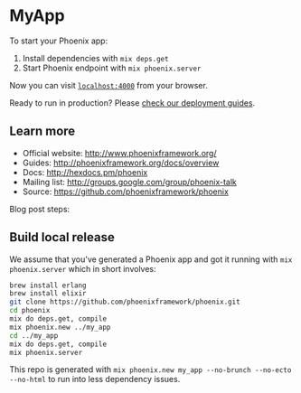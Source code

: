 # MyApp

To start your Phoenix app:

  1. Install dependencies with `mix deps.get`
  2. Start Phoenix endpoint with `mix phoenix.server`

Now you can visit [`localhost:4000`](http://localhost:4000) from your browser.

Ready to run in production? Please [check our deployment guides](http://www.phoenixframework.org/docs/deployment).

## Learn more

  * Official website: http://www.phoenixframework.org/
  * Guides: http://phoenixframework.org/docs/overview
  * Docs: http://hexdocs.pm/phoenix
  * Mailing list: http://groups.google.com/group/phoenix-talk
  * Source: https://github.com/phoenixframework/phoenix

Blog post steps:

## Build local release

We assume that you've generated a Phoenix app and got it running with `mix phoenix.server` which in short involves:

```sh
brew install erlang
brew install elixir
git clone https://github.com/phoenixframework/phoenix.git
cd phoenix
mix do deps.get, compile
mix phoenix.new ../my_app
cd ../my_app
mix do deps.get, compile
mix phoenix.server
```

This repo is generated with `mix phoenix.new my_app --no-brunch --no-ecto --no-html` to run into less dependency issues.
